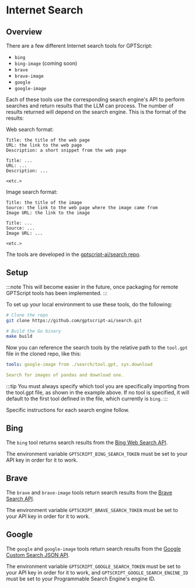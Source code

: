 # Internet Search

## Overview

There are a few different Internet search tools for GPTScript:

- `bing`
- `bing-image` (coming soon)
- `brave`
- `brave-image`
- `google`
- `google-image`

Each of these tools use the corresponding search engine's API to perform searches and return results that
the LLM can process. The number of results returned will depend on the
search engine. This is the format of the results:

Web search format:
```
Title: the title of the web page
URL: the link to the web page
Description: a short snippet from the web page

Title: ...
URL: ...
Description: ...

<etc.>
```

Image search format:
```
Title: the title of the image
Source: the link to the web page where the image came from
Image URL: the link to the image

Title: ...
Source: ...
Image URL: ...

<etc.>
```

The tools are developed in the [gptscript-ai/search repo](https://github.com/gptscript-ai/search).

## Setup

:::note
This will become easier in the future, once packaging for remote GPTScript tools has been implemented.
:::

To set up your local environment to use these tools, do the following:

```bash
# Clone the repo
git clone https://github.com/gptscript-ai/search.git

# Build the Go binary
make build
```

Now you can reference the search tools by the relative path to the `tool.gpt` file in the cloned repo, like this:

```yaml
tools: google-image from ./search/tool.gpt, sys.download

Search for images of pandas and download one.
```

:::tip
You must always specify which tool you are specifically importing from the tool.gpt file, as shown
in the example above. If no tool is specified, it will default to the first tool defined in the file,
which currently is `bing`.
:::

Specific instructions for each search engine follow.

## Bing

The `bing` tool returns search results from the [Bing Web Search API](https://www.microsoft.com/en-us/bing/apis/bing-web-search-api).

The environment variable `GPTSCRIPT_BING_SEARCH_TOKEN` must be set to your API key in order for it to work.

## Brave

The `brave` and `brave-image` tools return search results from the [Brave Search API](https://brave.com/search/api/).

The environment variable `GPTSCRIPT_BRAVE_SEARCH_TOKEN` must be set to your API key in order for it to work.

## Google

The `google` and `google-image` tools return search results from the [Google Custom Search JSON API](https://developers.google.com/custom-search/v1/overview).

The environment variable `GPTSCRIPT_GOOGLE_SEARCH_TOKEN` must be set to your API key in order for it to work,
and `GPTSCRIPT_GOOGLE_SEARCH_ENGINE_ID` must be set to your Programmable Search Engine's engine ID.
